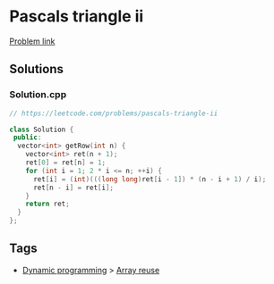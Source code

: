 # Pascals triangle ii

[Problem link](https://leetcode.com/problems/pascals-triangle-ii)

## Solutions


### Solution.cpp
```cpp
// https://leetcode.com/problems/pascals-triangle-ii

class Solution {
 public:
  vector<int> getRow(int n) {
    vector<int> ret(n + 1);
    ret[0] = ret[n] = 1;
    for (int i = 1; 2 * i <= n; ++i) {
      ret[i] = (int)(((long long)ret[i - 1]) * (n - i + 1) / i);
      ret[n - i] = ret[i];
    }
    return ret;
  }
};
```
## Tags

* [Dynamic programming](/Collections/dynamic-programming.md#dynamic-programming) > [Array reuse](/Collections/dynamic-programming.md#array-reuse)
